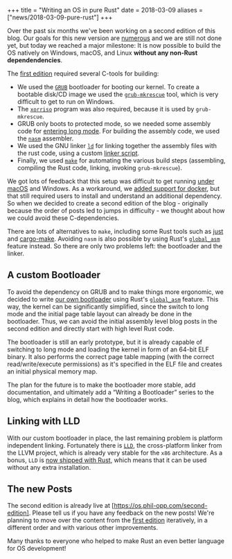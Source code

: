 +++
title = "Writing an OS in pure Rust"
date = 2018-03-09
aliases = ["news/2018-03-09-pure-rust"]
+++

Over the past six months we've been working on a second edition of this blog. Our goals for this new version are [numerous] and we are still not done yet, but today we reached a major milestone: It is now possible to build the OS natively on Windows, macOS, and Linux **without any non-Rust dependendencies**.

[numerous]: https://github.com/phil-opp/blog_os/issues/360

<!-- more -->

The [first edition] required several C-tools for building:

[first edition]: @/first-edition/_index.md

- We used the [`GRUB`] bootloader for booting our kernel. To create a bootable disk/CD image we used the [`grub-mkrescue`] tool, which is very difficult to get to run on Windows.
- The [`xorriso`] program was also required, because it is used by `grub-mkrescue`.
- GRUB only boots to protected mode, so we needed some assembly code for [entering long mode]. For building the assembly code, we used the [`nasm`] assembler.
- We used the GNU linker [`ld`] for linking together the assembly files with the rust code, using a custom [linker script].
- Finally, we used [`make`] for automating the various build steps (assembling, compiling the Rust code, linking, invoking `grub-mkrescue`).

[`GRUB`]: https://www.gnu.org/software/grub/
[`grub-mkrescue`]: https://www.gnu.org/software/grub/manual/grub/html_node/Invoking-grub_002dmkrescue.html
[`xorriso`]: https://www.gnu.org/software/xorriso/
[entering long mode]: @/first-edition/posts/02-entering-longmode/index.md
[`nasm`]: https://www.nasm.us/xdoc/2.13.03/html/nasmdoc1.html
[`ld`]: https://ftp.gnu.org/old-gnu/Manuals/ld-2.9.1/html_node/ld_3.html
[linker script]: https://sourceware.org/binutils/docs/ld/Scripts.html
[`make`]: https://www.gnu.org/software/make/

We got lots of feedback that this setup was difficult to get running [under macOS] and Windows. As a workaround, we [added support for docker], but that still required users to install and understand an additional dependency. So when we decided to create a second edition of the blog - originally because the order of posts led to jumps in difficulty - we thought about how we could avoid these C-dependencies.

[under macOS]: https://github.com/phil-opp/blog_os/issues/55
[added support for docker]: https://github.com/phil-opp/blog_os/pull/373

There are lots of alternatives to `make`, including some Rust tools such as [just] and [cargo-make]. Avoiding `nasm` is also possible by using Rust's [`global_asm`] feature instead. So there are only two problems left: the bootloader and the linker.

[just]: https://github.com/casey/just
[cargo-make]: https://sagiegurari.github.io/cargo-make/
[`global_asm`]: https://doc.rust-lang.org/unstable-book/library-features/global-asm.html

## A custom Bootloader
To avoid the dependency on GRUB and to make things more ergonomic, we decided to write [our own bootloader] using Rust's [`global_asm`] feature. This way, the kernel can be significantly simplified, since the switch to long mode and the initial page table layout can already be done in the bootloader. Thus, we can avoid the initial assembly level blog posts in the second edition and directly start with high level Rust code.

[our own bootloader]: https://github.com/rust-osdev/bootloader

The bootloader is still an early prototype, but it is already capable of switching to long mode and loading the kernel in form of an 64-bit ELF binary. It also performs the correct page table mapping (with the correct read/write/execute permissions) as it's specified in the ELF file and creates an initial physical memory map.

The plan for the future is to make the bootloader more stable, add documentation, and ultimately add a “Writing a Bootloader” series to the blog, which explains in detail how the bootloader works.

## Linking with LLD
With our custom bootloader in place, the last remaining problem is platform independent linking. Fortunately there is [`LLD`], the cross-platform linker from the LLVM project, which is already very stable for the `x86` architecture. As a bonus, `LLD` is [now shipped with Rust], which means that it can be used without any extra installation.

[`LLD`]: https://lld.llvm.org/
[now shipped with Rust]: https://github.com/rust-lang/rust/pull/48125

## The new Posts
The second edition is already live at [https://os.phil-opp.com/second-edition]. Please tell us if you have any feedback on the new posts! We're planning to move over the content from the [first edition] iteratively, in a different order and with various other improvements.

[https://os.phil-opp.com/second-edition]: @/second-edition/_index.md

Many thanks to everyone who helped to make Rust an even better language for OS development!
